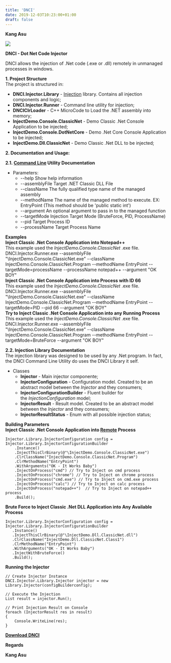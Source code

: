 ```yaml
---
title: 'DNCI'
date: 2019-12-03T10:23:00+01:00
draft: false
---
```


**Kang Asu**

[![](https://1.bp.blogspot.com/-vqyEZ4wP_ho/XdYBep0yRQI/AAAAAAAAQ5I/WuqN-g2LHWATRmpmb5J7bQGkdua8PsFngCNcBGAsYHQ/s640/code-injection.png)](https://1.bp.blogspot.com/-vqyEZ4wP_ho/XdYBep0yRQI/AAAAAAAAQ5I/WuqN-g2LHWATRmpmb5J7bQGkdua8PsFngCNcBGAsYHQ/s1600/code-injection.png)

**DNCI - Dot Net Code Injector**

  

  
DNCI allows the injection of .Net code (.exe or .dll) remotely in unmanaged processes in windows.  
  
**1\. Project Structure**  
The project is structured in:

*   **DNCI.Injector.Library** - [Injection](https://www.kitploit.com/search/label/Injection "Injection") library. Contains all injection components and logic;
*   **DNCI.Injector.Runner** - Command line utility for injection;
*   **DNCIClrLoader** - C++ MicroCode to Load the .NET assembly into memory;
*   **InjectDemo.Console.ClassicNet** - Demo Classic .Net Console Application to be injected;
*   **InjectDemo.Console.DotNetCore** - Demo .Net Core Console Application to be injected;
*   **InjectDemo.Dll.ClassicNet** - Demo Classic .Net DLL to be injected;

  
**2\. Documentation and Usage:**  
  
**2.1. [Command Line](https://www.kitploit.com/search/label/Command%20Line "Command Line") Utility Documentation**

*   Parameters:
    *   \--help Show help information
    *   \--assemblyFile Target .NET Classic DLL File
    *   \--className The fully qualified type name of the managed assembly
    *   \--methodName The name of the managed method to execute. EX: EntryPoint (This method should be 'public static int')
    *   \--argument An optional argument to pass in to the managed function
    *   \--targetMode Injection Target Mode (BruteForce, PID, ProcessName)
    *   \--pid Target Process ID
    *   \--processName Target Process Name

  
**Examples**  
**Inject Classic .Net Console Application into Notepad++**  
This example used the _InjectDemo.Console.ClassicNet_ .exe file. DNCI.Injector.Runner.exe --assemblyFile "\\InjectDemo.Console.ClassicNet.exe" --className InjectDemo.Console.ClassicNet.Program --methodName EntryPoint --targetMode=processName --processName notepad++ --argument "OK BOY"  
**Inject Classic .Net Console Application into Process with ID 66**  
This example used the _InjectDemo.Console.ClassicNet_ .exe file. DNCI.Injector.Runner.exe --assemblyFile "\\InjectDemo.Console.ClassicNet.exe" --className InjectDemo.Console.ClassicNet.Program --methodName EntryPoint --targetMode=PID --pid 66 --argument "OK BOY"  
**Try to Inject Classic .Net Console Application into any Running Process**  
This example used the _InjectDemo.Console.ClassicNet_ .exe file. DNCI.Injector.Runner.exe --assemblyFile "\\InjectDemo.Console.ClassicNet.exe" --className InjectDemo.Console.ClassicNet.Program --methodName EntryPoint --targetMode=BruteForce --argument "OK BOY"  
  
**2.2. Injection Library Documentation**  
The injection library was designed to be used by any .Net program. In fact, the DNCI Command Line Utility do uses the DNCI Library it self.

*   Classes
    *   **Injector** - Main injector componente;
    *   **InjectorConfiguration** - Configuration model. Created to be an abstract model between the _Injector_ and they consumers;
    *   **InjectorConfigurationBuilder** - Fluent builder for the _InjectionConfiguration_ model;
    *   **InjectorResult** - Result model. Created to be an abstract model between the _Injector_ and they consumers;
    *   **InjectorResultStatus** - Enum with all possible injection status;

  
**Building Parameters**  
**Inject Classic .Net Console Application into [Remote](https://www.kitploit.com/search/label/Remote "Remote") Process**

```
Injector.Library.InjectorConfiguration config = Injector.Library.InjectorConfigurationBuilder  
    .Instance()  
    .InjectThisClrBinary(@"\InjectDemo.Console.ClassicNet.exe")  
    .ClrClassName("InjectDemo.Console.ClassicNet.Program")  
    .ClrMethodName("EntryPoint")  
    .WithArguments("OK - It Works Baby")  
    .InjectOnProcess("cmd") // Try to Inject on cmd process  
    .InjectOnProcess("chrome") // Try to Inject on chrome process  
    .InjectOnProcess("cmd.exe") // Try to Inject on cmd.exe process  
    .InjectOnProcess("calc") // Try to Inject on calc process  
    .InjectOnProcess("notepad++")  // Try to Inject on notepad++ process  
    .Build();
```

**Brute Force to Inject Classic .Net DLL Application into Any Available Process**

```
Injector.Library.InjectorConfiguration config = Injector.Library.InjectorConfigurationBuilder  
   .Instance()  
   .InjectThisClrBinary(@"\InjectDemo.Dll.ClassicNet.dll")  
   .ClrClassName("InjectDemo.Dll.ClassicNet.Class1")  
   .ClrMethodName("EntryPoint")  
   .WithArguments("OK - It Works Baby")  
   .InjectWithBruteForce()  
   .Build();
```

  
**Running the Injector**

```
// Create Injector Instance  
DNCI.Injector.Library.Injector injector = new Library.Injector(configBuilderconfig);  
  
// Execute the Injection  
List result = injector.Run();  
  
// Print Injection Result on Console  
foreach (InjectorResult res in result)  
{  
    Console.WriteLine(res);  
}
```

  

**[Download DNCI](http://cigorsica.com/3RMb "Download DNCI")**

**Regards**

**Kang Asu**